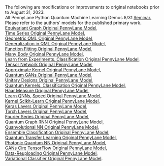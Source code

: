 The following are modifications or improvements to original notebooks prior to August 31, 2023. <br>
All PennyLane Python Quantum Machine Learning Demos 8/31 [Seminar.](https://www.chemicalqdevice.com/all-pennylane-python-quantum-machine-learning-demos-seminar) <br>
Please refer to the authors' models for the published primary work.<br>
[Equivariant Graph Original PennyLane Model](https://pennylane.ai/qml/demos/tutorial_equivariant_graph_embedding),<br>
[Time Series Original PennyLane Model](https://pennylane.ai/qml/demos/tutorial_univariate_qvr), <br>
[Geometric QML Original PennyLane Model](https://pennylane.ai/qml/demos/tutorial_geometric_qml),<br>
[Generalization in QML Original PennyLane Model](https://pennylane.ai/qml/demos/tutorial_learning_few_data), <br>
[Function Fitting Original PennyLane Model](https://pennylane.ai/qml/demos/function_fitting_qsp),<br>
[Many Body Original PennyLane Model](https://pennylane.ai/qml/demos/tutorial_ml_classical_shadows),<br>
[Learn from Experiments, Classification Original PennyLane Model](https://pennylane.ai/qml/demos/tutorial_learning_from_experiments),<br>
[Tensor Network Original PennyLane Model](https://pennylane.ai/qml/demos/tutorial_tn_circuits),<br>
[Approximate Kernel Original PennyLane Model](https://pennylane.ai/qml/demos/tutorial_classical_kernels),<br> 
[Quantum GANs Original PennyLane Model](https://pennylane.ai/qml/demos/tutorial_quantum_gans),<br>
[Unitary Designs Original PennyLane Model](https://pennylane.ai/qml/demos/tutorial_unitary_designs),<br>
[Quantum Kernels, Classification Original PennyLane Model](https://pennylane.ai/qml/demos/tutorial_kernels_module),<br>
[Haar Measure Original PennyLane Model](https://pennylane.ai/qml/demos/tutorial_haar_measure),<br>
[Learn QNNs, Speed Original PennyLane Model](https://pennylane.ai/qml/demos/learning2learn),<br>
[Kernel Scikit-Learn Original PennyLane Model](https://pennylane.ai/qml/demos/tutorial_kernel_based_training),<br>
[Keras Layers Original PennyLane Model](https://pennylane.ai/qml/demos/tutorial_qnn_module_tf),<br>
[Torch Layers Original PennyLane Model](https://pennylane.ai/qml/demos/tutorial_qnn_module_torch),<br>
[Fourier Series Original PennyLane Model](https://pennylane.ai/qml/demos/tutorial_expressivity_fourier_series),<br>
[Quantum Graph RNN Original PennyLane Model](https://pennylane.ai/qml/demos/tutorial_qgrnn),<br>
[Quanvolutional NN Original PennyLane Model](https://pennylane.ai/qml/demos/tutorial_quanvolution),<br>
[Ensemble Classification Original PennyLane Model](https://pennylane.ai/qml/demos/ensemble_multi_qpu),<br>
[Quantum Transfer Learning Original PennyLane Model](https://pennylane.ai/qml/demos/tutorial_quantum_transfer_learning),<br>
[Photonic Quantum NN Original PennyLane Model](https://pennylane.ai/qml/demos/quantum_neural_net),<br>
[GANs Cirq TensorFlow Original PennyLane Model](https://pennylane.ai/qml/demos/tutorial_QGAN),<br>
[Data-Reuploading Original PennyLane Model](https://pennylane.ai/qml/demos/tutorial_data_reuploading_classifier),<br>
[Variational Classifier Original PennyLane Model](https://pennylane.ai/qml/demos/tutorial_variational_classifier).<br>
